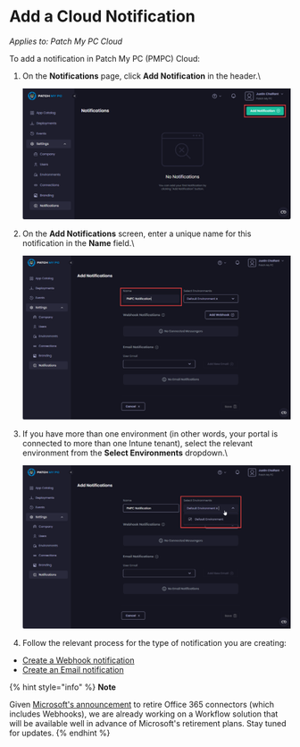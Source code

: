 # Add a Cloud Notification

_Applies to: Patch My PC Cloud_

To add a notification in Patch My PC (PMPC) Cloud:

1.  On the **Notifications** page, click **Add Notification** in the header.\


    ![Clicking “Add Notification” in the header](/_images/image-(1594).png "Clicking “Add Notification” in the header")


2.  On the **Add Notifications** screen, enter a unique name for this notification in the **Name** field.\


    ![Enter a unique name for this notification in the “Name” field](/_images/image-(1598).png "Enter a unique name for this notification in the “Name” field")


3.  If you have more than one environment (in other words, your portal is connected to more than one Intune tenant), select the relevant environment from the **Select Environments** dropdown.\


    ![Select the relevant environment from the “Select Environments” dropdown](/_images/image-(1599).png "Select the relevant environment from the “Select Environments” dropdown")
4. Follow the relevant process for the type of notification you are creating:

* [Create a Webhook notification](create-a-webhook-notification-in-cloud.md)
* [Create an Email notification](create-a-cloud-email-notification.md)

{% hint style="info" %}
**Note**

Given [Microsoft's announcement](https://devblogs.microsoft.com/microsoft365dev/retirement-of-office-365-connectors-within-microsoft-teams/) to retire Office 365 connectors (which includes Webhooks), we are already working on a Workflow solution that will be available well in advance of Microsoft's retirement plans. Stay tuned for updates.
{% endhint %}